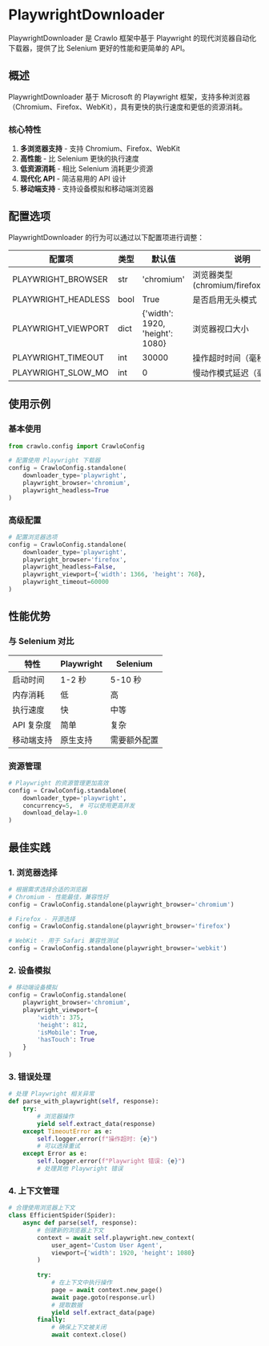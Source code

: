 # PlaywrightDownloader

PlaywrightDownloader 是 Crawlo 框架中基于 Playwright 的现代浏览器自动化下载器，提供了比 Selenium 更好的性能和更简单的 API。

## 概述

PlaywrightDownloader 基于 Microsoft 的 Playwright 框架，支持多种浏览器（Chromium、Firefox、WebKit），具有更快的执行速度和更低的资源消耗。

### 核心特性

1. **多浏览器支持** - 支持 Chromium、Firefox、WebKit
2. **高性能** - 比 Selenium 更快的执行速度
3. **低资源消耗** - 相比 Selenium 消耗更少资源
4. **现代化 API** - 简洁易用的 API 设计
5. **移动端支持** - 支持设备模拟和移动端浏览器

## 配置选项

PlaywrightDownloader 的行为可以通过以下配置项进行调整：

| 配置项 | 类型 | 默认值 | 说明 |
|--------|------|--------|------|
| PLAYWRIGHT_BROWSER | str | 'chromium' | 浏览器类型 (chromium/firefox/webkit) |
| PLAYWRIGHT_HEADLESS | bool | True | 是否启用无头模式 |
| PLAYWRIGHT_VIEWPORT | dict | {'width': 1920, 'height': 1080} | 浏览器视口大小 |
| PLAYWRIGHT_TIMEOUT | int | 30000 | 操作超时时间（毫秒） |
| PLAYWRIGHT_SLOW_MO | int | 0 | 慢动作模式延迟（毫秒） |

## 使用示例

### 基本使用

```python
from crawlo.config import CrawloConfig

# 配置使用 Playwright 下载器
config = CrawloConfig.standalone(
    downloader_type='playwright',
    playwright_browser='chromium',
    playwright_headless=True
)
```

### 高级配置

```python
# 配置浏览器选项
config = CrawloConfig.standalone(
    downloader_type='playwright',
    playwright_browser='firefox',
    playwright_headless=False,
    playwright_viewport={'width': 1366, 'height': 768},
    playwright_timeout=60000
)
```

## 性能优势

### 与 Selenium 对比

| 特性 | Playwright | Selenium |
|------|------------|----------|
| 启动时间 | 1-2 秒 | 5-10 秒 |
| 内存消耗 | 低 | 高 |
| 执行速度 | 快 | 中等 |
| API 复杂度 | 简单 | 复杂 |
| 移动端支持 | 原生支持 | 需要额外配置 |

### 资源管理

```python
# Playwright 的资源管理更加高效
config = CrawloConfig.standalone(
    downloader_type='playwright',
    concurrency=5,  # 可以使用更高并发
    download_delay=1.0
)
```

## 最佳实践

### 1. 浏览器选择

```python
# 根据需求选择合适的浏览器
# Chromium - 性能最佳，兼容性好
config = CrawloConfig.standalone(playwright_browser='chromium')

# Firefox - 开源选择
config = CrawloConfig.standalone(playwright_browser='firefox')

# WebKit - 用于 Safari 兼容性测试
config = CrawloConfig.standalone(playwright_browser='webkit')
```

### 2. 设备模拟

```python
# 移动端设备模拟
config = CrawloConfig.standalone(
    playwright_browser='chromium',
    playwright_viewport={
        'width': 375,
        'height': 812,
        'isMobile': True,
        'hasTouch': True
    }
)
```

### 3. 错误处理

```python
# 处理 Playwright 相关异常
def parse_with_playwright(self, response):
    try:
        # 浏览器操作
        yield self.extract_data(response)
    except TimeoutError as e:
        self.logger.error(f"操作超时: {e}")
        # 可以选择重试
    except Error as e:
        self.logger.error(f"Playwright 错误: {e}")
        # 处理其他 Playwright 错误
```

### 4. 上下文管理

```python
# 合理使用浏览器上下文
class EfficientSpider(Spider):
    async def parse(self, response):
        # 创建新的浏览器上下文
        context = await self.playwright.new_context(
            user_agent='Custom User Agent',
            viewport={'width': 1920, 'height': 1080}
        )
        
        try:
            # 在上下文中执行操作
            page = await context.new_page()
            await page.goto(response.url)
            # 提取数据
            yield self.extract_data(page)
        finally:
            # 确保上下文被关闭
            await context.close()
```